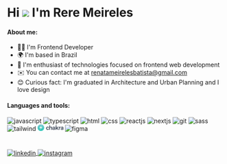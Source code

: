 <h1 align="left">Hi <img src="https://raw.githubusercontent.com/kaueMarques/kaueMarques/master/hi.gif" height="30px"> I'm Rere Meireles</h1>

#### About me:

- 👩‍💻 I'm Frontend Developer
- 🌍  I'm based in Brazil
- 💖 I'm enthusiast of technologies focused on frontend web development
- ✉️  You can contact me at renatameirelesbatista@gmail.com
- 😊 Curious fact: I'm graduated in Architecture and Urban Planning and I love design 

#### Languages and tools:

<img src="https://cdn.worldvectorlogo.com/logos/logo-javascript.svg" width="30" height="30" alt="javascript"/>   <img src="https://cdn.worldvectorlogo.com/logos/typescript.svg" width="30" height="30" alt="typescript"/>   <img src="https://cdn.worldvectorlogo.com/logos/html-1.svg" width="30" height="30" alt="html"/>   <img src="https://cdn.worldvectorlogo.com/logos/css-3.svg" width="30" height="30" alt="css"/>   <img src="https://cdn.worldvectorlogo.com/logos/react-2.svg" width="30" height="30" alt="reactjs"/>   <img src="https://cdn.worldvectorlogo.com/logos/nextjs-2.svg" width="40" height="25" alt="nextjs"/>   <img src="https://cdn.worldvectorlogo.com/logos/git.svg" width="40" height="20" alt="git"/>   <img src="https://cdn.worldvectorlogo.com/logos/sass-1.svg" width="40" height="25" alt="sass"/>   <img src="https://cdn.worldvectorlogo.com/logos/tailwind-css-2.svg" width="40" height="25" alt="tailwind"/>   <img src="https://raw.githubusercontent.com/chakra-ui/chakra-ui/main/media/logo-colored@2x.png?raw=true" width="60" height="15" alt="chakraui"/>   <img src="https://upload.wikimedia.org/wikipedia/commons/3/33/Figma-logo.svg" width="25" height="25" alt="figma"/>

#
<a href="https://linkedin.com/in/renatameirelesbatista" target="_blank">
  <img align="center" src="https://img.shields.io/badge/-renatameireles-05122A?style=flat&logo=linkedin" alt="linkedin"/>
</a>
<a href="mailto:renatameirelesbatista@gmail.com" target="_blank">
 <img align="center" src="https://img.shields.io/badge/renatameireles-05122A?style=flat&logo=gmail&logoColor=white" alt="instagram"/>
</a>
<a href="https://instagram.com/reremeireles" target="_blank"> 


